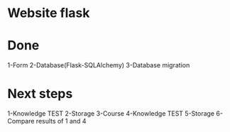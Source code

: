# Website flask
# Done
  1-Form
  2-Database(Flask-SQLAlchemy)
  3-Database migration
# Next steps
  1-Knowledge TEST
  2-Storage
  3-Course
  4-Knowledge TEST
  5-Storage
  6-Compare results of 1 and 4
